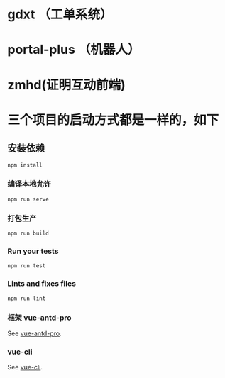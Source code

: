 # gdxt （工单系统）
# portal-plus （机器人）
# zmhd(证明互动前端)

# 三个项目的启动方式都是一样的，如下
## 安装依赖
```
npm install
```

### 编译本地允许
```
npm run serve
```

### 打包生产
```
npm run build
```

### Run your tests
```
npm run test
```

### Lints and fixes files
```
npm run lint
```

### 框架 vue-antd-pro
See [vue-antd-pro](https://www.antdv.com/docs/vue/introduce-cn/).

### vue-cli

See [vue-cli](https://cli.vuejs.org/).